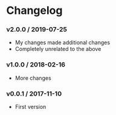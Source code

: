 Changelog
=========

### v2.0.0 / 2019-07-25

  - My changes made additional changes
  - Completely unrelated to the above

### v1.0.0 / 2018-02-16

  - More changes

### v0.0.1 / 2017-11-10

  - First version
